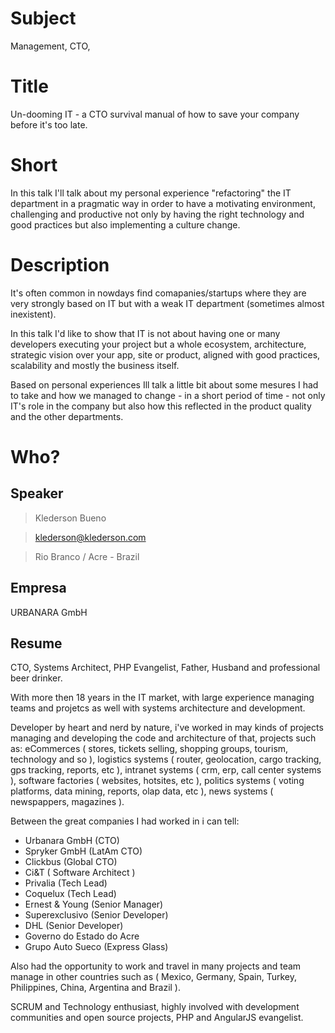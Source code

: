 # Subject
Management, CTO, 

# Title
Un-dooming IT - a CTO survival manual of how to save your company before it's too late.

# Short
In this talk I'll talk about my personal experience "refactoring" the IT department in a pragmatic way in order to have a motivating environment, challenging and productive not only by having the right technology and good practices but also implementing a culture change.

# Description
It's often common in nowdays find comapanies/startups where they are very strongly based on IT but with a weak IT department (sometimes almost inexistent).

In this talk I'd like to show that IT is not about having one or many developers executing your project but a whole ecosystem, architecture, strategic vision over your app, site or product, aligned with good practices, scalability and mostly the business itself.

Based on personal experiences Ill talk a little bit about some mesures I had to take and how we managed to change - in a short period of time - not only IT's role in the company but also how this reflected in the product quality and the other departments.

# Who?

## Speaker

> Klederson Bueno

> klederson@klederson.com

> Rio Branco / Acre - Brazil

## Empresa

URBANARA GmbH

## Resume
CTO, Systems Architect, PHP Evangelist, Father, Husband and professional beer drinker.

With more then 18 years in the IT market, with large experience managing teams and projetcs as well with systems architecture and development.

Developer by heart and nerd by nature, i've worked in may kinds of projects managing and developing the code and architecture of that, projects such as: eCommerces ( stores, tickets selling, shopping groups, tourism, technology and so ), logistics systems ( router, geolocation, cargo tracking, gps tracking, reports, etc ), intranet systems ( crm, erp, call center systems ), software factories ( websites, hotsites, etc ), politics systems ( voting platforms, data mining, reports, olap data, etc ), news systems ( newspappers, magazines ).

Between the great companies I had worked in i can tell:

- Urbanara GmbH (CTO)
- Spryker GmbH (LatAm CTO)
- Clickbus (Global CTO)
- Ci&T ( Software Architect )
- Privalia (Tech Lead)
- Coquelux (Tech Lead)
- Ernest & Young (Senior Manager)
- Superexclusivo (Senior Developer)
- DHL (Senior Developer)
- Governo do Estado do Acre
- Grupo Auto Sueco (Express Glass)

Also had the opportunity to work and travel in many projects and team manage in other countries such as ( Mexico, Germany, Spain, Turkey, Philippines, China, Argentina and Brazil ).

SCRUM and Technology enthusiast, highly involved with development communities and open source projects, PHP and AngularJS evangelist.

